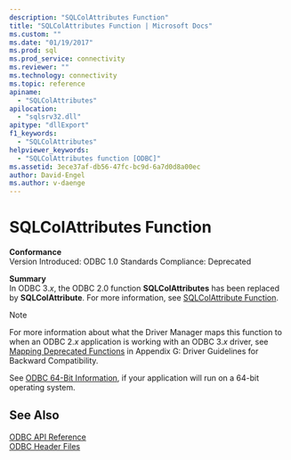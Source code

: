 ```yaml
---
description: "SQLColAttributes Function"
title: "SQLColAttributes Function | Microsoft Docs"
ms.custom: ""
ms.date: "01/19/2017"
ms.prod: sql
ms.prod_service: connectivity
ms.reviewer: ""
ms.technology: connectivity
ms.topic: reference
apiname: 
  - "SQLColAttributes"
apilocation: 
  - "sqlsrv32.dll"
apitype: "dllExport"
f1_keywords: 
  - "SQLColAttributes"
helpviewer_keywords: 
  - "SQLColAttributes function [ODBC]"
ms.assetid: 3ece37af-db56-47fc-bc9d-6a7d0d8a00ec
author: David-Engel
ms.author: v-daenge
---
```

# SQLColAttributes Function
**Conformance**  
 Version Introduced: ODBC 1.0 Standards Compliance: Deprecated  
  
 **Summary**  
 In ODBC 3.*x*, the ODBC 2.0 function **SQLColAttributes** has been replaced by **SQLColAttribute**. For more information, see [SQLColAttribute Function](../../../odbc/reference/syntax/sqlcolattribute-function.md).  
  
> [!NOTE]  
>  For more information about what the Driver Manager maps this function to when an ODBC 2.*x* application is working with an ODBC 3.*x* driver, see [Mapping Deprecated Functions](../../../odbc/reference/appendixes/mapping-deprecated-functions.md) in Appendix G: Driver Guidelines for Backward Compatibility.  
  
 See [ODBC 64-Bit Information](../../../odbc/reference/odbc-64-bit-information.md), if your application will run on a 64-bit operating system.  
  
## See Also  
 [ODBC API Reference](../../../odbc/reference/syntax/odbc-api-reference.md)   
 [ODBC Header Files](../../../odbc/reference/install/odbc-header-files.md)
